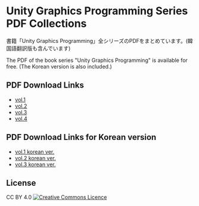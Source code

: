 # Unity Graphics Programming Series PDF Collections

書籍「Unity Graphics Programming」全シリーズのPDFをまとめています。(韓国語翻訳版も含んでいます)

The PDF of the book series "Unity Graphics Programming" is available for free. (The Korean version is also included.)

## PDF Download Links

- [vol.1](https://drive.google.com/open?id=1wuCYUSEL4A3HVGlvB5efee6WWT5-Yfuo)
- [vol.2](https://drive.google.com/open?id=19c61gYY0m4qQQJdZb1xkvOxRD19QkyOc)
- [vol.3](https://drive.google.com/open?id=1Xrbl9cFxlAQWenIz_J60Lb7HUCMxb0tg)
- [vol.4](https://drive.google.com/open?id=1sG_ar4pa4Y_RltovkTzPlH7ClbmIbQLn)

## PDF Download Links for Korean version

- [vol.1 korean ver.](https://drive.google.com/open?id=1bupnOCL5p6R4e_pHMcrIkboqhgxeZAjO)
- [vol.2 korean ver.](https://drive.google.com/open?id=1wx0xXYvMYzKjNqMNamT2UWSPS6ZTNNCv)
- [vol.3 korean ver.](https://drive.google.com/open?id=1s-fDr7rse793uXefSXg2G5XIrTT_aTS7)

## License
CC BY 4.0
<a rel="license" href="http://creativecommons.org/licenses/by/4.0/"><img alt="Creative Commons Licence" style="border-width:0" src="https://i.creativecommons.org/l/by/4.0/80x15.png" /></a>
